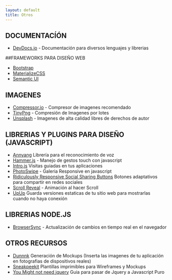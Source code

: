 ```yaml
---
layout: default
title: Otros
---
```


## DOCUMENTACÍÓN

* [DevDocs.io](http://devdocs.io/) - Documentación para diversos lenguajes y librerias

##FRAMEWORKS PARA DISEÑO WEB
* [Bootstrap](http://www.getbootstrap.com)
* [MaterializeCSS](http://materializecss.com/)
* [Semantic UI](http://semantic-ui.com/)

## IMAGENES
* [Compressor.io](http://compressor.io/compress) - Compresor de imagenes recomendado
* [TinyPng](https://tinypng.com/) - Compresión de Imagenes por lotes
* [Unsplash](https://unsplash.com/) - Imagenes de alta calidad libres de derechos de autor

## LIBRERIAS Y PLUGINS PARA DISEÑO (JAVASCRIPT)
* [Annyang](https://www.talater.com/annyang/) Librería para el reconocimiento de voz
* [Hammer.js](http://hammerjs.github.io/) - Manejo de gestos touch con javascript
* [Intro.js](http://usablica.github.io/intro.js/) Visitas guiadas en tus aplicaciones
* [PhotoSwipe](http://photoswipe.com/) - Galeria Responsive en javascript
* [Ridiculously Responsive Social Sharing Buttons](http://kurtnoble.com/labs/rrssb/) Botones adaptativos para compartir en redes sociales
* [Scroll Reveal](https://scrollrevealjs.org/) - Animación al hacer Scroll
* [UpUp](https://www.talater.com/upup/) Guarda versiones estaticas de tu sitio web para mostrarlas cuando no haya conexión

## LIBRERIAS NODE.JS
* [BrowserSync](https://www.browsersync.io/) - Actualización de cambios en tiempo real en el navegador

## OTROS RECURSOS
* [Dunnnk](http://dunnnk.com/) Generación de Mockups (Inserta las imagenes de tu aplicación en fotografias de dispositivos reales)
* [Sneakpeekit](http://sneakpeekit.com/) Plantillas imprimibles para Wireframes y Mockups
* [You Might not need jquery](http://youmightnotneedjquery.com/) Guia para pasar de Jquery a Javascript Puro